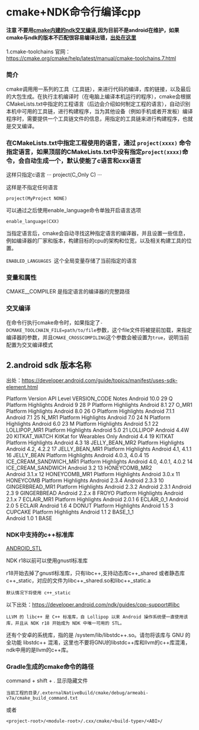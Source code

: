# cmake+NDK命令行编译cpp

#### 注意 不要用[cmake内建的ndk交叉编译](https://cmake.org/cmake/help/latest/manual/cmake-toolchains.7.html#cross-compiling-for-android),因为目前不是android在维护，如果cmake与ndk的版本不匹配很容易编译出错，[出处在这里](https://developer.android.com/ndk/guides/cmake)

1.cmake-toolchains
官网： https://cmake.org/cmake/help/latest/manual/cmake-toolchains.7.html

### 简介
cmake调用用一系列的工具（工具链），来进行代码的编译，库的链接，以及最后的大包生成。在执行主机编译时（在电脑上编译本机运行的程序），cmake会根据CMakeLists.txt中指定的工程语言（后边会介绍如何制定工程的语言），自动识别本机中可用的工具链，进行构建程序，当为其他设备（例如手机或者开发板）编译程序时，需要提供一个工具链文件的信息，用指定的工具链来进行构建程序，也就是交叉编译。

### 在CMakeLists.txt中指定工程使用的语言，通过 ``project(xxxx)`` 命令指定语言，如果顶层的CMakeLists.txt中没有指定``project(xxxx)``命令，会自动生成一个，默认使能了c语言和cxx语言

这样只指定c语言
···
project(C_Only C)
···

这样是不指定任何语言
```
project(MyProject NONE)
```

可以通过之后使用enable_language命令单独开启语言选项
```
enable_language(CXX)
```
当指定语言后，cmake会自动寻找这种指定语言的编译器，并且设置一些信息，例如编译器的厂家和版本，构建目标的cpu的架构和位宽，以及相关构建工具的位置。

``ENABLED_LANGUAGES ``这个全局变量存储了当前指定的语言

### 变量和属性

 CMAKE_<LANG>_COMPILER 是指定语言<LANG>的编译器的完整路径
  
### 交叉编译

在命令行执行cmake命令时，如果指定了``-DCMAKE_TOOLCHAIN_FILE=path/to/file``参数，这个file文件将被提前加载，来指定编译器的参数，并且``CMAKE_CROSSCOMPILING``这个参数会被设置为``true``，说明当前配置为交叉编译模式


## 2.android sdk 版本名称
出处：https://developer.android.com/guide/topics/manifest/uses-sdk-element.html


Platform Version	API Level	VERSION_CODE	Notes
Android 10.0	29	Q	Platform Highlights
Android 9	28	P	Platform Highlights
Android 8.1	27	O_MR1	Platform Highlights
Android 8.0	26	O	Platform Highlights
Android 7.1.1
Android 7.1	25	N_MR1	Platform Highlights
Android 7.0	24	N	Platform Highlights
Android 6.0	23	M	Platform Highlights
Android 5.1	22	LOLLIPOP_MR1	Platform Highlights
Android 5.0	21	LOLLIPOP
Android 4.4W	20	KITKAT_WATCH	KitKat for Wearables Only
Android 4.4	19	KITKAT	Platform Highlights
Android 4.3	18	JELLY_BEAN_MR2	Platform Highlights
Android 4.2, 4.2.2	17	JELLY_BEAN_MR1	Platform Highlights
Android 4.1, 4.1.1	16	JELLY_BEAN	Platform Highlights
Android 4.0.3, 4.0.4	15	ICE_CREAM_SANDWICH_MR1	Platform Highlights
Android 4.0, 4.0.1, 4.0.2	14	ICE_CREAM_SANDWICH
Android 3.2	13	HONEYCOMB_MR2	
Android 3.1.x	12	HONEYCOMB_MR1	Platform Highlights
Android 3.0.x	11	HONEYCOMB	Platform Highlights
Android 2.3.4
Android 2.3.3	10	GINGERBREAD_MR1	Platform Highlights
Android 2.3.2
Android 2.3.1
Android 2.3	9	GINGERBREAD
Android 2.2.x	8	FROYO	Platform Highlights
Android 2.1.x	7	ECLAIR_MR1	Platform Highlights
Android 2.0.1	6	ECLAIR_0_1
Android 2.0	5	ECLAIR
Android 1.6	4	DONUT	Platform Highlights
Android 1.5	3	CUPCAKE	Platform Highlights
Android 1.1	2	BASE_1_1	
Android 1.0	1	BASE

### NDK中支持的c++标准库
[ANDROID_STL](https://developer.android.com/ndk/guides/cmake#android_stl)

NDK r18以前可以使用gnustl标准库

r18开始去掉了gnustl标准库，只有libc++,支持动态库c++_shared 或者静态库c++_static，对应的文件为libc++_shared.so和libc++_static.a

``默认情况下将使用 c++_static``

以下出处：https://developer.android.com/ndk/guides/cpp-support#libc

```
LLVM 的 libc++ 是 C++ 标准库，自 Lollipop 以来 Android 操作系统便一直使用该库，并且从 NDK r18 开始成为 NDK 中唯一可用的 STL。
```

还有个安卓的系统库，指的是 /system/lib/libstdc++.so。请勿将该库与 GNU 的全功能 libstdc++ 混淆，这里也不要将GNU的libstdc++库和llvm的c++库混淆，ndk中用的是llvm的c++库。

### Gradle生成的cmake命令的路径
command + shift + . 显示隐藏文件
```
当前工程的目录/.externalNativeBuild/cmake/debug/armeabi-v7a/cmake_build_command.txt
```
或者
```
<project-root>/<module-root>/.cxx/cmake/<build-type>/<ABI>/
```
